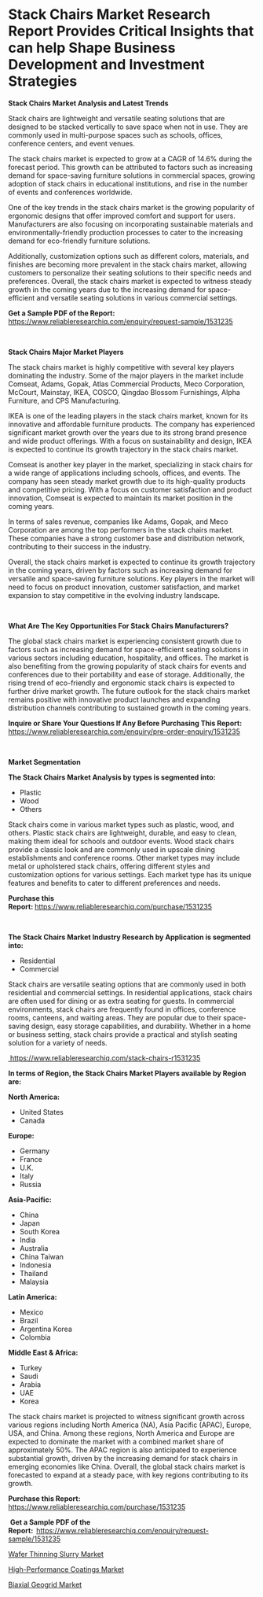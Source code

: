 <p><h1>Stack Chairs Market Research Report Provides Critical Insights that can help Shape Business Development and Investment Strategies</h1></p><p><strong>Stack Chairs Market Analysis and Latest Trends</strong></p>
<p><p>Stack chairs are lightweight and versatile seating solutions that are designed to be stacked vertically to save space when not in use. They are commonly used in multi-purpose spaces such as schools, offices, conference centers, and event venues.</p><p>The stack chairs market is expected to grow at a CAGR of 14.6% during the forecast period. This growth can be attributed to factors such as increasing demand for space-saving furniture solutions in commercial spaces, growing adoption of stack chairs in educational institutions, and rise in the number of events and conferences worldwide.</p><p>One of the key trends in the stack chairs market is the growing popularity of ergonomic designs that offer improved comfort and support for users. Manufacturers are also focusing on incorporating sustainable materials and environmentally-friendly production processes to cater to the increasing demand for eco-friendly furniture solutions.</p><p>Additionally, customization options such as different colors, materials, and finishes are becoming more prevalent in the stack chairs market, allowing customers to personalize their seating solutions to their specific needs and preferences. Overall, the stack chairs market is expected to witness steady growth in the coming years due to the increasing demand for space-efficient and versatile seating solutions in various commercial settings.</p></p>
<p><strong>Get a Sample PDF of the Report:&nbsp;</strong> <a href="https://www.reliableresearchiq.com/enquiry/request-sample/1531235">https://www.reliableresearchiq.com/enquiry/request-sample/1531235</a></p>
<p>&nbsp;</p>
<p><strong>Stack Chairs Major Market Players</strong></p>
<p><p>The stack chairs market is highly competitive with several key players dominating the industry. Some of the major players in the market include Comseat, Adams, Gopak, Atlas Commercial Products, Meco Corporation, McCourt, Mainstay, IKEA, COSCO, Qingdao Blossom Furnishings, Alpha Furniture, and CPS Manufacturing.</p><p>IKEA is one of the leading players in the stack chairs market, known for its innovative and affordable furniture products. The company has experienced significant market growth over the years due to its strong brand presence and wide product offerings. With a focus on sustainability and design, IKEA is expected to continue its growth trajectory in the stack chairs market.</p><p>Comseat is another key player in the market, specializing in stack chairs for a wide range of applications including schools, offices, and events. The company has seen steady market growth due to its high-quality products and competitive pricing. With a focus on customer satisfaction and product innovation, Comseat is expected to maintain its market position in the coming years.</p><p>In terms of sales revenue, companies like Adams, Gopak, and Meco Corporation are among the top performers in the stack chairs market. These companies have a strong customer base and distribution network, contributing to their success in the industry.</p><p>Overall, the stack chairs market is expected to continue its growth trajectory in the coming years, driven by factors such as increasing demand for versatile and space-saving furniture solutions. Key players in the market will need to focus on product innovation, customer satisfaction, and market expansion to stay competitive in the evolving industry landscape.</p></p>
<p>&nbsp;</p>
<p><strong>What Are The Key Opportunities For Stack Chairs Manufacturers?</strong></p>
<p><p>The global stack chairs market is experiencing consistent growth due to factors such as increasing demand for space-efficient seating solutions in various sectors including education, hospitality, and offices. The market is also benefiting from the growing popularity of stack chairs for events and conferences due to their portability and ease of storage. Additionally, the rising trend of eco-friendly and ergonomic stack chairs is expected to further drive market growth. The future outlook for the stack chairs market remains positive with innovative product launches and expanding distribution channels contributing to sustained growth in the coming years.</p></p>
<p><strong>Inquire or Share Your Questions If Any Before Purchasing This Report:</strong> <a href="https://www.reliableresearchiq.com/enquiry/pre-order-enquiry/1531235">https://www.reliableresearchiq.com/enquiry/pre-order-enquiry/1531235</a></p>
<p>&nbsp;</p>
<p><strong>Market Segmentation</strong></p>
<p><strong>The Stack Chairs Market Analysis by types is segmented into:</strong></p>
<p><ul><li>Plastic</li><li>Wood</li><li>Others</li></ul></p>
<p><p>Stack chairs come in various market types such as plastic, wood, and others. Plastic stack chairs are lightweight, durable, and easy to clean, making them ideal for schools and outdoor events. Wood stack chairs provide a classic look and are commonly used in upscale dining establishments and conference rooms. Other market types may include metal or upholstered stack chairs, offering different styles and customization options for various settings. Each market type has its unique features and benefits to cater to different preferences and needs.</p></p>
<p><strong>Purchase this Report:&nbsp;</strong><a href="https://www.reliableresearchiq.com/purchase/1531235">https://www.reliableresearchiq.com/purchase/1531235</a></p>
<p>&nbsp;</p>
<p><strong>The Stack Chairs Market Industry Research by Application is segmented into:</strong></p>
<p><ul><li>Residential</li><li>Commercial</li></ul></p>
<p><p>Stack chairs are versatile seating options that are commonly used in both residential and commercial settings. In residential applications, stack chairs are often used for dining or as extra seating for guests. In commercial environments, stack chairs are frequently found in offices, conference rooms, canteens, and waiting areas. They are popular due to their space-saving design, easy storage capabilities, and durability. Whether in a home or business setting, stack chairs provide a practical and stylish seating solution for a variety of needs.</p></p>
<p><a href="https://www.reliableresearchiq.com/stack-chairs-r1531235">&nbsp;https://www.reliableresearchiq.com/stack-chairs-r1531235</a></p>
<p><strong>In terms of Region, the Stack Chairs Market Players available by Region are:</strong></p>
<p>
    <p> <strong> North America: </strong>
        <ul>
            <li>United States</li>
            <li>Canada</li>
        </ul>
        </p> 
    <p> <strong> Europe: </strong>
        <ul>
            <li>Germany</li>
            <li>France</li>
            <li>U.K.</li>
            <li>Italy</li>
            <li>Russia</li>
        </ul>
        </p> 
    <p> <strong> Asia-Pacific: </strong>
        <ul>
            <li>China</li>
            <li>Japan</li>
            <li>South Korea</li>
            <li>India</li>
            <li>Australia</li>
            <li>China Taiwan</li>
            <li>Indonesia</li>
            <li>Thailand</li>
            <li>Malaysia</li>
        </ul>
        </p> 
    <p> <strong> Latin America: </strong>
        <ul>
            <li>Mexico</li>
            <li>Brazil</li>
            <li>Argentina Korea</li>
            <li>Colombia</li>
        </ul>
        </p> 
    <p> <strong> Middle East & Africa: </strong>
        <ul>
            <li>Turkey</li>
            <li>Saudi</li>
            <li>Arabia</li>
            <li>UAE</li>
            <li>Korea</li>
        </ul>
    </p>
    </p>
<p><p>The stack chairs market is projected to witness significant growth across various regions including North America (NA), Asia Pacific (APAC), Europe, USA, and China. Among these regions, North America and Europe are expected to dominate the market with a combined market share of approximately 50%. The APAC region is also anticipated to experience substantial growth, driven by the increasing demand for stack chairs in emerging economies like China. Overall, the global stack chairs market is forecasted to expand at a steady pace, with key regions contributing to its growth.</p></p>
<p><strong>Purchase this Report: </strong><a href="https://www.reliableresearchiq.com/purchase/1531235">https://www.reliableresearchiq.com/purchase/1531235</a></p>
<p>&nbsp;<strong>Get a Sample PDF of the Report:&nbsp;&nbsp;</strong><a href="https://www.reliableresearchiq.com/enquiry/request-sample/1531235">https://www.reliableresearchiq.com/enquiry/request-sample/1531235</a></p>
<p><strong></strong></p>
<p><p><a href="https://github.com/gdfhhhj/Market-Research-Report-List-5/blob/main/wafer-thinning-slurry-market.md">Wafer Thinning Slurry Market</a></p><p><a href="https://medium.com/@amandaexton567/high-performance-coatings-market-size-share-analysis-growth-trends-forecast-2024-2031-6a867fe3097f">High-Performance Coatings Market</a></p><p><a href="https://medium.com/@diegomoen/biaxial-geogrid-market-report-by-product-type-extruded-knitted-woven-bonded-end-use-road-da6ada7e3528">Biaxial Geogrid Market</a></p></p>